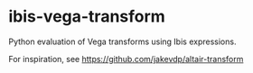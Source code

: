 # ibis-vega-transform

Python evaluation of Vega transforms using Ibis expressions.

For inspiration, see https://github.com/jakevdp/altair-transform
